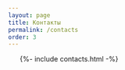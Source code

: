 ```yaml
---
layout: page
title: Контакты
permalink: /contacts
order: 3
---
```


<ul>
{%- include contacts.html -%}
</ul>
